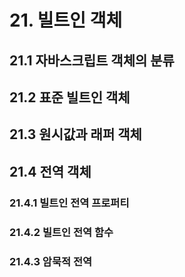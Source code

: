 # 21. 빌트인 객체
## 21.1 자바스크립트 객체의 분류
## 21.2 표준 빌트인 객체
## 21.3 원시값과 래퍼 객체
## 21.4 전역 객체
### 21.4.1 빌트인 전역 프로퍼티
### 21.4.2 빌트인 전역 함수
### 21.4.3 암묵적 전역

